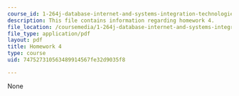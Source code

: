 ```yaml
---
course_id: 1-264j-database-internet-and-systems-integration-technologies-fall-2013
description: This file contains information regarding homework 4.
file_location: /coursemedia/1-264j-database-internet-and-systems-integration-technologies-fall-2013/747527310563489914567fe32d9035f8_MIT1_264JF13_HW4.pdf
file_type: application/pdf
layout: pdf
title: Homework 4
type: course
uid: 747527310563489914567fe32d9035f8

---
```

None